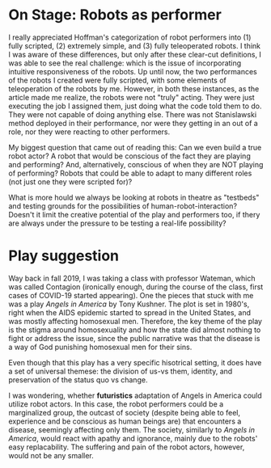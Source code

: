 # On Stage: Robots as performer

I really appreciated Hoffman's categorization of robot performers into (1) fully scripted, (2) extremely simple, and (3) fully teleoperated robots. I think I was aware of these differences, but only after these clear-cut definitions, I was able to see the real challenge: which is the issue of incorporating intuitive responsiveness of the robots. 
Up until now, the two performances of the robots I created were fully scripted, with some elements of teleoperation of the robots by me. However, in both these instances, as the article made me realize, the robots were not "truly" acting. They were just executing the job I assigned them, just doing what the code told them to do. They were not capable of doing anything else. There was not Stanislawski method deployed in their performance, nor were they getting in an out of a role, nor they were reacting to other performers. 

My biggest question that came out of reading this: Can we even build a true robot actor? A robot that would be conscious of the fact they are playing and performing? And, alternatively, conscious of when they are NOT playing of performing? Robots that could be able to adapt to many different roles (not just one they were scripted for)?

What is more hould we always be looking at robots in theatre as "testbeds" and testing grounds for the possibilities of human-robot-interaction? Doesn't it limit the creative potential of the play and performers too, if thery are always under the pressure to be testing a real-life possibility? 

# Play suggestion 
Way back in fall 2019, I was taking a class with professor Wateman, which was called Contagion (ironically enough, during the course of the class, first cases of COVID-19 started appearing). One the pieces that stuck with me was a play _Angels in America_ by Tony Kushner. The plot is set in 1980's, right when the AIDS epidemic started to spread in the United States, and was mostly affecting homosexual men. Therefore, the key theme of the play is the stigma around homosexuality and how the state did almost nothing to fight or address the issue, since the public narrative was that the disease is a way of God punishing homosexual men for their sins.

Even though that this play has a very specific hisotrical setting, it does have a set of universal themese: the division of us-vs them, identity, and preservation of the status quo vs change. 

I was wondering, whether **futuristics** adaptation of Angels in America could utilize robot actors. In this case, the robot performers could be a marginalized group, the outcast of society (despite being able to feel, experience and be conscious as human beings are) that encounters a disease, seemingly affecting only them. The society, similarly to _Angels in America_, would react with apathy and ignorance, mainly due to the robots' easy replacability. The suffering and pain of the robot actors, however, would not be any smaller. 
